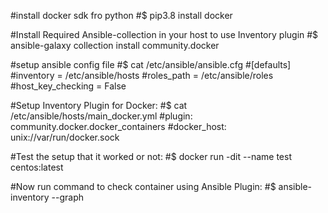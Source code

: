 #install docker sdk fro python
#$ pip3.8 install docker

#Install Required Ansible-collection in your host to use Inventory plugin
#$ ansible-galaxy collection install community.docker

#setup ansible config file
#$ cat /etc/ansible/ansible.cfg
#[defaults]
#inventory      = /etc/ansible/hosts
#roles_path    = /etc/ansible/roles
#host_key_checking = False

#Setup Inventory Plugin for Docker:
#$ cat /etc/ansible/hosts/main_docker.yml
#plugin: community.docker.docker_containers
#docker_host: unix://var/run/docker.sock

#Test the setup that it worked or not:
#$ docker run -dit --name test centos:latest

#Now run command to check container using Ansible Plugin:
#$ ansible-inventory --graph
